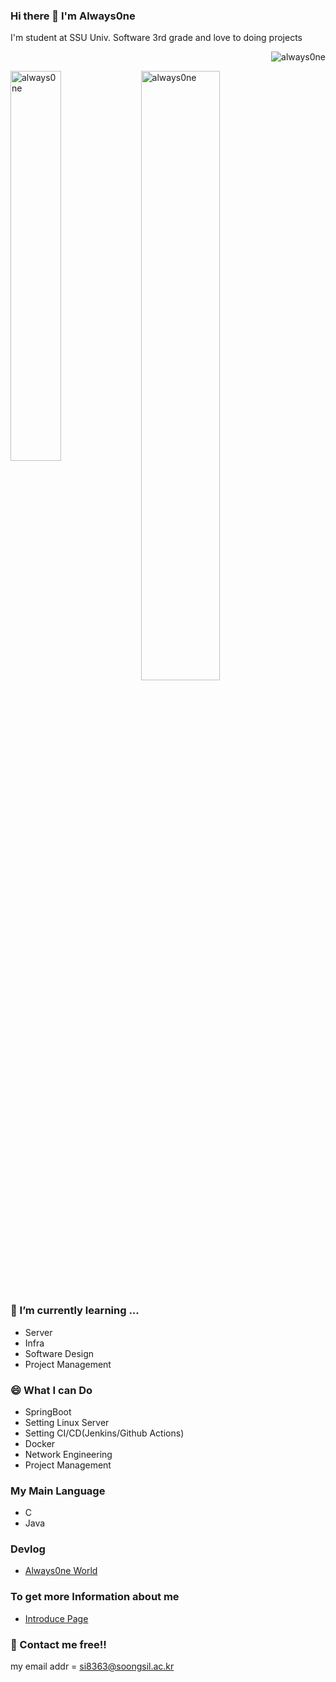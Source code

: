 ### Hi there 👋  I'm Always0ne
I'm student at SSU Univ. Software 3rd grade and love to doing projects
<p align="right"> <img src="https://komarev.com/ghpvc/?username=always0ne" alt="always0ne" /> </p> 

<p><img align="left" src="https://github-readme-stats.vercel.app/api/top-langs/?username=always0ne&layout=compact&hide=html" alt="always0ne" width="40%"/></p>

<p>&nbsp;<img align="center" src="https://github-readme-stats.vercel.app/api?username=always0ne&show_icons=true" alt="always0ne"  width="50%"/></p>  

### 🌱 I’m currently learning ...
- Server
- Infra
- Software Design
- Project Management

### 😄 What I can Do
- SpringBoot
- Setting Linux Server
- Setting CI/CD(Jenkins/Github Actions)
- Docker
- Network Engineering
- Project Management

### My Main Language
- C
- Java

### Devlog
- [Always0ne World](https://always0ne.github.io/)

### To get more Information about me
- [Introduce Page](https://always0ne.github.io/whoAmI/)

### 💬 Contact me free!!
my email addr = si8363@soongsil.ac.kr

<!--
**always0ne/always0ne** is a ✨ _special_ ✨ repository because its `README.md` (this file) appears on your GitHub profile.

Here are some ideas to get you started:

- 🔭 I’m currently working on ...
- 🌱 I’m currently learning ...
- 👯 I’m looking to collaborate on ...
- 🤔 I’m looking for help with ...
- 💬 Ask me about ...
- 📫 How to reach me: ...
- 😄 Pronouns: ...
- ⚡ Fun fact: ...
-->
